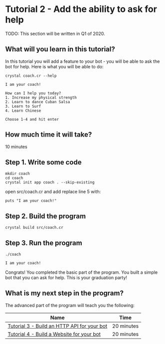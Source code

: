 # Tutorial 2 - Add the ability to ask for help
TODO: This section will be written in Q1 of 2020.

## What will you learn in this tutorial?
In this tutorial you will add a feature to your bot - you will be able to ask the bot for help. Here is what you will be able to do:
```
crystal coach.cr --help

I am your coach!

How can I help you today?
1. Increase my physical strength
2. Learn to dance Cuban Salsa
3. Learn to Surf
4. Learn Chinese

Choose 1-4 and hit enter
```

## How much time it will take?
10 minutes

## Step 1. Write some code
```
mkdir coach
cd coach
crystal init app coach . --skip-existing
```

open src/coach.cr and add replace line 5 with:
```
puts "I am your coach!"
```

## Step 2. Build the program
```
crystal build src/coach.cr
```

## Step 3. Run the program
```
./coach

I am your coach!
```

Congrats! You completed the basic part of the program. You built a simple bot that you can ask for help. This is your graduation party!

## What is my next step in the program?
The advanced part of the program will teach you the following:

| Name        | Time           |
| ------------- |:-------------:|
| [Tutorial 3 - Build an HTTP API for your bot](/adoption-programs/adoption-program-1/tutorial-3/) | 20 minutes
| [Tutorial 4 - Build a Website for your bot](/adoption-programs/adoption-program-1/tutorial-4/) | 20 minutes

